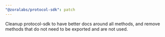 ```yaml
---
"@zoralabs/protocol-sdk": patch
---
```


Cleanup protocol-sdk to have better docs around all methods, and remove methods that do not need to be exported and are not used.
